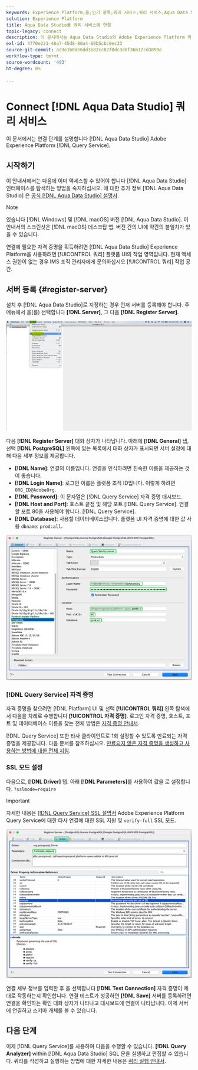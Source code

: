 ```yaml
---
keywords: Experience Platform;홈;인기 항목;쿼리 서비스;쿼리 서비스;Aqua Data Studio;Aqua data Studio;쿼리 서비스에 연결
solution: Experience Platform
title: Aqua Data Studio를 쿼리 서비스에 연결
topic-legacy: connect
description: 이 문서에서는 Aqua Data Studio와 Adobe Experience Platform 쿼리 서비스를 연결하는 단계를 설명합니다.
exl-id: 4770e221-48a7-45d8-80a4-60b5cbc0ec33
source-git-commit: ad3e1b0de6dd3b82cc82f0dc3d0f36b12cd3899e
workflow-type: tm+mt
source-wordcount: '493'
ht-degree: 0%

---
```


# Connect [!DNL Aqua Data Studio] 쿼리 서비스

이 문서에서는 연결 단계를 설명합니다 [!DNL Aqua Data Studio] Adobe Experience Platform [!DNL Query Service].

## 시작하기

이 안내서에서는 다음에 이미 액세스할 수 있어야 합니다 [!DNL Aqua Data Studio] 인터페이스를 탐색하는 방법을 숙지하십시오. 에 대한 추가 정보 [!DNL Aqua Data Studio] 은 [공식 [!DNL Aqua Data Studio] 설명서](https://www.aquaclusters.com/app/home/project/public/aquadatastudio/wikibook/Documentation21.1/page/0/Aqua-Data-Studio-21-1).

>[!NOTE]
>
>있습니다 [!DNL Windows] 및 [!DNL macOS] 버전 [!DNL Aqua Data Studio]. 이 안내서의 스크린샷은 [!DNL macOS] 데스크탑 앱. 버전 간의 UI에 약간의 불일치가 있을 수 있습니다.

연결에 필요한 자격 증명을 획득하려면 [!DNL Aqua Data Studio] Experience Platform을 사용하려면 [!UICONTROL 쿼리] 플랫폼 UI의 작업 영역입니다. 현재 액세스 권한이 없는 경우 IMS 조직 관리자에게 문의하십시오 [!UICONTROL 쿼리] 작업 공간.

## 서버 등록 {#register-server}

설치 후 [!DNL Aqua Data Studio]로 지정하는 경우 먼저 서버를 등록해야 합니다. 주 메뉴에서 을(를) 선택합니다 **[!DNL Server]**, 그 다음 **[!DNL Register Server]**.

![서버 등록 서버가 강조 표시된 서버 드롭다운 메뉴](../images/clients/aqua-data-studio/register-server.png)

다음 **[!DNL Register Server]** 대화 상자가 나타납니다. 아래에 **[!DNL General]** 탭, 선택 **[!DNL PostgreSQL]** 왼쪽에 있는 목록에서 대화 상자가 표시되면 서버 설정에 대해 다음 세부 정보를 제공합니다.

- **[!DNL Name]**: 연결의 이름입니다. 연결을 인식하려면 친숙한 이름을 제공하는 것이 좋습니다.
- **[!DNL Login Name]**: 로그인 이름은 플랫폼 조직 ID입니다. 이렇게 하려면 `ORG_ID@AdobeOrg`.
- **[!DNL Password]**: 이 문자열은 [!DNL Query Service] 자격 증명 대시보드.
- **[!DNL Host and Port]**: 호스트 끝점 및 해당 포트 [!DNL Query Service]. 연결할 포트 80을 사용해야 합니다. [!DNL Query Service].
- **[!DNL Database]:** 사용할 데이터베이스입니다. 플랫폼 UI 자격 증명에 대한 값 사용 `dbname`: `prod:all`.

![필수 입력 필드가 강조 표시된 Aqua Data Studio 일반 사항 탭.](../images/clients/aqua-data-studio/register-server-general-tab.png)

### [!DNL Query Service] 자격 증명

자격 증명을 찾으려면 [!DNL Platform] UI 및 선택 **[!UICONTROL 쿼리]** 왼쪽 탐색에서 다음을 차례로 수행합니다 **[!UICONTROL 자격 증명]**. 로그인 자격 증명, 호스트, 포트 및 데이터베이스 이름을 찾는 전체 방법은 [자격 증명 안내서](../ui/credentials.md).

[!DNL Query Service] 또한 타사 클라이언트로 1회 설정할 수 있도록 만료되는 자격 증명을 제공합니다. 다음 문서를 참조하십시오. [만료되지 않은 자격 증명을 생성하고 사용하는 방법에 대한 전체 지침](../ui/credentials.md#non-expiring-credentials).

### SSL 모드 설정

다음으로, **[!DNL Driver]** 탭. 아래 **[!DNL Parameters]**&#x200B;를 사용하여 값을 로 설정합니다. `?sslmode=require`

>[!IMPORTANT]
>
>자세한 내용은 [[!DNL Query Service] SSL 설명서](./ssl-modes.md) Adobe Experience Platform Query Service에 대한 타사 연결에 대한 SSL 지원 및 `verify-full` SSL 모드.

![매개 변수 필드가 강조 표시된 Aqua Data Studio 드라이버 탭.](../images/clients/aqua-data-studio/register-server-driver-tab.png)

연결 세부 정보를 입력한 후 을 선택합니다 **[!DNL Test Connection]** 자격 증명이 제대로 작동하는지 확인합니다. 연결 테스트가 성공하면 **[!DNL Save]** 서버를 등록하려면 연결을 확인하는 확인 대화 상자가 나타나고 대시보드에 연결이 나타납니다. 이제 서버에 연결하고 스키마 개체를 볼 수 있습니다.

## 다음 단계

이제 [!DNL Query Service]를 사용하여 다음을 수행할 수 있습니다. **[!DNL Query Analyzer]** within [!DNL Aqua Data Studio] SQL 문을 실행하고 편집할 수 있습니다. 쿼리를 작성하고 실행하는 방법에 대한 자세한 내용은 [쿼리 실행 안내서](../best-practices/writing-queries.md).

